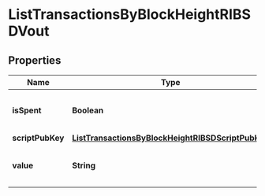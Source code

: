 

# ListTransactionsByBlockHeightRIBSDVout


## Properties

Name | Type | Description | Notes
------------ | ------------- | ------------- | -------------
**isSpent** | **Boolean** | Defines whether the output is spent or not. | 
**scriptPubKey** | [**ListTransactionsByBlockHeightRIBSDScriptPubKey**](ListTransactionsByBlockHeightRIBSDScriptPubKey.md) |  | 
**value** | **String** | Represents the sent/received amount. | 



